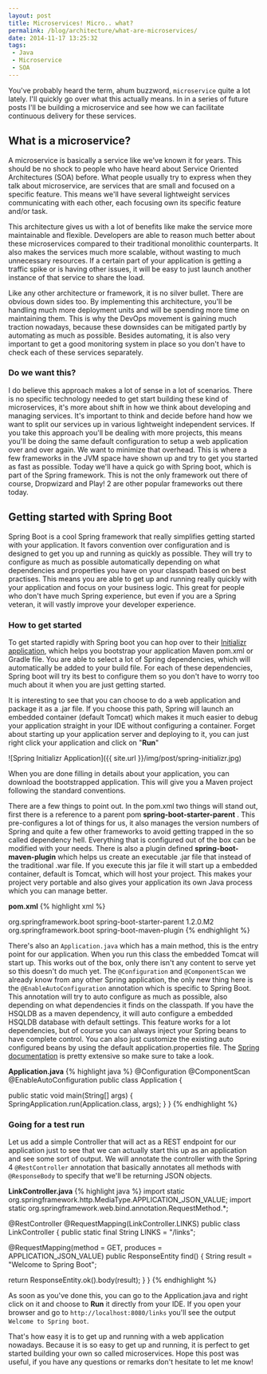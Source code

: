 ```yaml
---
layout: post
title: Microservices! Micro.. what?
permalink: /blog/architecture/what-are-microservices/
date: 2014-11-17 13:25:32
tags:
 - Java
 - Microservice
 - SOA
---
```

You've probably heard the term, ahum buzzword, `microservice` quite a lot lately. I'll quickly go over what this actually means. In in a series of future posts I'll be building a microservice and see how we can facilitate continuous delivery for these services.

## What is a microservice?

A microservice is basically a service like we've known it for years. This should be no shock to people who have heard about Service Oriented Architectures (SOA) before. What people usually try to express when they talk about microservice, are services that are small and focused on a specific feature. This means we'll have several lightweight services communicating with each other, each focusing own its specific feature and/or task.

This architecture gives us with a lot of benefits like make the service more maintainable and flexible. Developers are able to reason much better about these microservices compared to their traditional monolithic counterparts. It also makes the services much more scalable, without wasting to much unnecessary resources. If a certain part of your application is getting a traffic spike or is having other issues, it will be easy to just launch another instance of that service to share the load.

Like any other architecture or framework, it is no silver bullet. There are obvious down sides too. By implementing this architecture, you'll be handling much more deployment units and will be spending more time on maintaining them. This is why the DevOps movement is gaining much traction nowadays, because these downsides can be mitigated partly by automating as much as possible. Besides automating, it is also very important to get a good monitoring system in place so you don't have to check each of these services separately.

### Do we want this?

I do believe this approach makes a lot of sense in a lot of scenarios. There is no specific technology needed to get start building these kind of microservices, it's more about shift in how we think about developing and managing services. It's important to think and decide before hand how we want to split our services up in various lightweight independent services. If you take this approach you'll be dealing with more projects, this means you'll be doing the same default configuration to setup a web application over and over again. We want to minimize that overhead. This is where a few frameworks in the JVM space have shown up and try to get you started as fast as possible. Today we'll have a quick go with Spring boot, which is part of the Spring framework. This is not the only framework out there of course, Dropwizard and Play! 2 are other popular frameworks out there today.

## Getting started with Spring Boot

Spring Boot is a cool Spring framework that really simplifies getting started with your application. It favors convention over configuration and is designed to get you up and running as quickly as possible. They will try to configure as much as possible automatically depending on what dependencies and properties you have on your classpath based on best practises. This means you are able to get up and running really quickly with your application and focus on your business logic. This great for people who don't have much Spring experience, but even if you are a Spring veteran, it will vastly improve your developer experience.

### How to get started

To get started rapidly with Spring boot you can hop over to their [Initializr application](http://start.spring.io/), which helps you bootstrap your application Maven pom.xml or Gradle file. You are able to select a lot of Spring dependencies, which will automatically be added to your build file. For each of these dependencies, Spring boot will try its best to configure them so you don't have to worry too much about it when you are just getting started.

It is interesting to see that you can choose to do a web application and package it as a .jar file. If you choose this path, Spring will launch an embedded container (default Tomcat) which makes it much easier to debug your application straight in your IDE without configuring a container. Forget about starting up your application server and deploying to it, you can just right click your application and click on "**Run**"

![Spring Initializr Application]({{ site.url }}/img/post/spring-initializr.jpg)

When you are done filling in details about your application, you can download the bootstrapped application. This will give you a Maven project following the standard conventions.

There are a few things to point out. In the pom.xml two things will stand out, first there is a reference to a parent pom **spring-boot-starter-parent** . This pre-configures a lot of things for us, it also manages the version numbers of Spring and quite a few other frameworks to avoid getting trapped in the so called dependency hell. Everything that is configured out of the box can be modified with your needs. There is also a plugin defined **spring-boot-maven-plugin** which helps us create an executable .jar file that instead of the traditional .war file. If you execute this jar file it will start up a embedded container, default is Tomcat, which will host your project. This makes your project very portable and also gives your application its own Java process which you can manage better.

**pom.xml**
{% highlight xml %}
 <!-- Inherit defaults from Spring Boot -->
 <parent>
  <groupId>org.springframework.boot</groupId>
  <artifactId>spring-boot-starter-parent</artifactId>
  <version>1.2.0.M2</version>
  <relativePath/>
 </parent>

<build>
 <plugins>
  <plugin>
  <groupId>org.springframework.boot</groupId>
  <artifactId>spring-boot-maven-plugin</artifactId>
 </plugin>
</build>
{% endhighlight %}

There's also an `Application.java` which has a main method, this is the entry point for our application. When you run this class the embedded Tomcat will start up. This works out of the box, only there isn't any content to serve yet so this doesn't do much yet. The `@Configuration` and `@ComponentScan` we already know from any other Spring application, the only new thing here is the `@EnableAutoConfiguration` annotation which is specific to Spring Boot. This annotation will try to auto configure as much as possible, also depending on what dependencies it finds on the classpath. If you have the HSQLDB as a maven dependency, it will auto configure a embedded HSQLDB database with default settings. This feature works for a lot dependencies, but of course you can always inject your Spring beans to have complete control. You can also just customize the existing auto configured beans by using the default application.properties file. The [Spring documentation](http://docs.spring.io/spring-boot/docs/current/reference/htmlsingle/) is pretty extensive so make sure to take a look.

**Application.java**
{% highlight java %}
@Configuration
@ComponentScan
@EnableAutoConfiguration
public class Application {

public static void main(String[] args) {
 SpringApplication.run(Application.class, args);
 }
}
{% endhighlight %}

### Going for a test run

Let us add a simple Controller that will act as a REST endpoint for our application just to see that we can actually start this up as an application and see some sort of output. We will annotate the controller with the Spring 4 `@RestController` annotation that basically annotates all methods with `@ResponseBody` to specify that we'll be returning JSON objects.

**LinkController.java**
{% highlight java %}
import static org.springframework.http.MediaType.APPLICATION_JSON_VALUE;
import static org.springframework.web.bind.annotation.RequestMethod.*;

@RestController
@RequestMapping(LinkController.LINKS)
public class LinkController {
public static final String LINKS = "/links";

@RequestMapping(method = GET, produces = APPLICATION_JSON_VALUE)
 public ResponseEntity<String> find() {
  String result = "Welcome to Spring Boot";

  return ResponseEntity.ok().body(result);
 }
}
{% endhighlight %}

As soon as you've done this, you can go to the Application.java and right click on it and choose to **Run** it directly from your IDE. If you open your browser and go to `http://localhost:8080/links` you'll see the output `Welcome to Spring boot`.

That's how easy it is to get up and running with a web application nowadays. Because it is so easy to get up and running, it is perfect to get started building your own so called microservices. Hope this post was useful, if you have any questions or remarks don't hesitate to let me know!
